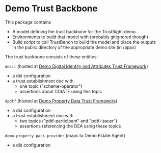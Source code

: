 # Demo Trust Backbone

This package contains 
 - A model defining the trust backbone for the TrustSight demo.
 - Environments to build that model with (probably gitignored though)
 - Build script to call TrustBench to build the model and place the outputs in the public directory 
of the appropriate demo site (in /apps)

The trust backbone consists of these entities:

`ddsit` (hosted at [Demo Digital Identity and Attributes Trust Framework](../../apps/docs/README.md))
- a did configuration
- a trust establishment doc with 
  - one topic ("scheme-operator")
  - assertions about DDIATF using this topic

`dpdtf` (hosted at [Demo Property Data Trust Framework](../../apps/web/README.md))

- a did configuration
- a trust establishment doc with 
  - two topics ("pdtf-participant" and "pdtf-issuer")
  - assertions referencing the DEA using these topics

`demo-property-pack-provider` (maps to Demo Estate Agent)
- a did configuration

